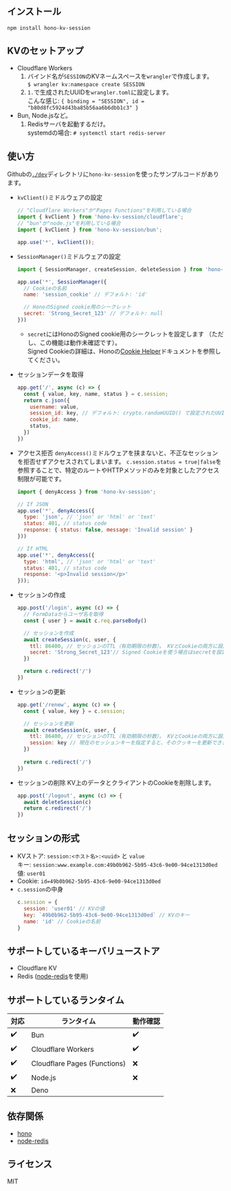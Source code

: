 ## インストール
```
npm install hono-kv-session
```

## KVのセットアップ
- Cloudflare Workers
  1. バインド名が`SESSION`のKVネームスペースを`wrangler`で作成します。  
     `$ wrangler kv:namespace create SESSION`
  2. `1.`で生成されたUUIDを`wrangler.toml`に設定します。  
     こんな感じ: `{ binding = "SESSION", id = "b80d8fc5924d43ba85b56aa6b6dbb1c3" }`
- Bun, Node.jsなど。
  1. Redisサーバを起動するだけ。  
     systemdの場合: `# systemctl start redis-server`

## 使い方
Githubの[`./dev`](./dev)ディレクトリに`hono-kv-session`を使ったサンプルコードがあります。

- `kvClient()`ミドルウェアの設定
   ```js
   // "Cloudflare Workers"か"Pages Functions"を利用している場合
   import { kvClient } from 'hono-kv-session/cloudflare';
   // "bun"か"node.js"を利用している場合
   import { kvClient } from 'hono-kv-session/bun';
   
   app.use('*', kvClient());
   ```

- `SessionManager()`ミドルウェアの設定
   ```js
   import { SessionManager, createSession, deleteSession } from 'hono-kv-session'
   
   app.use('*', SessionManager({
     // Cookieの名前
     name: 'session_cookie' // デフォルト: 'id'
   
     // HonoのSigned cookie用のシークレット
     secret: 'Strong_Secret_123' // デフォルト: null
   }))
   ```
   - `secret`にはHonoのSigned cookie用のシークレットを設定します （ただし、この機能は動作未確認です）。  
     Signed Cookieの詳細は、Honoの[Cookie Helper](https://hono.dev/helpers/cookie)ドキュメントを参照してください。

- セッションデータを取得
   ```js
   app.get('/', async (c) => {
     const { value, key, name, status } = c.session;
     return c.json({
       username: value,
       session_id: key, // デフォルト: crypto.randomUUID() で設定されたUUID
       cookie_id: name,
       status,
     })
   })
   ```

- アクセス拒否
  `denyAccess()`ミドルウェアを挟まないと、不正なセッションを拒否せずアクセスされてしまいます。
  `c.session.status = true|false`を参照することで、特定のルートやHTTPメソッドのみを対象としたアクセス制限が可能です。
  ```js
  import { denyAccess } from 'hono-kv-session';

  // If JSON
  app.use('*', denyAccess({
    type: 'json', // 'json' or 'html' or 'text'
    status: 401, // status code
    response: { status: false, message: 'Invalid session' }
  }))

  // If HTML
  app.use('*', denyAccess({
    type: 'html', // 'json' or 'html' or 'text'
    status: 401, // status code
    response: '<p>Invalid session</p>'
  }));
  ```

- セッションの作成
   ```js
   app.post('/login', async (c) => {
     // FormDataからユーザ名を取得
     const { user } = await c.req.parseBody()
   
     // セッションを作成
     await createSession(c, user, {
       ttl: 86400, // セッションのTTL（有効期限の秒数）。 KVとCookieの両方に設定される。 最低値は60（下回る場合は60に設定）
       secret: 'Strong_Secret_123'// Signed Cookieを使う場合はsecretを設定して
     })
   
     return c.redirect('/')
   })
   ```

- セッションの更新
   ```js
   app.get('/renew', async (c) => {
     const { value, key } = c.session;
   
     // セッションを更新
     await createSession(c, user, {
       ttl: 86400, // セッションのTTL（有効期限の秒数）。 KVとCookieの両方に設定される。 最低値は60（下回る場合は60に設定）
       session: key // 現在のセッションキーを指定すると、そのクッキーを更新できます
     })
     
     return c.redirect('/')
   })
   ```

- セッションの削除
   KV上のデータとクライアントのCookieを削除します。
   ```js
   app.post('/logout', async (c) => {
     await deleteSession(c)
     return c.redirect('/')
   })
   ```

## セッションの形式
- KVストア: `session:<ホスト名>:<uuid>` と `value`  
  キー: `session:www.example.com:49b0b962-5b95-43c6-9e00-94ce1313d0ed`  
  値: `user01`  
- Cookie: `id=49b0b962-5b95-43c6-9e00-94ce1313d0ed`  
- `c.session`の中身  
  ```js
  c.session = {
    session: 'user01' // KVの値
    key: `49b0b962-5b95-43c6-9e00-94ce1313d0ed` // KVのキー
    name: 'id' // Cookieの名前
  }
  ```

## サポートしているキーバリューストア
- Cloudflare KV
- Redis ([node-redis](https://github.com/redis/node-redis)を使用)

## サポートしているランタイム
| 対応 | ランタイム | 動作確認 |
| --- | --- | --- |
| ✔️ | Bun | ✔️ |
| ✔️ | Cloudflare Workers | ✔️ |
| ✔️ | Cloudflare Pages (Functions) | ❌ |
| ✔️ | Node.js | ❌ |
| ❌ | Deno |  |

## 依存関係
- [hono](https://hono.dev/)
- [node-redis](https://github.com/redis/node-redis)

## ライセンス
MIT